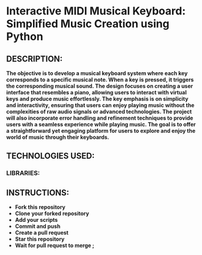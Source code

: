 # Interactive MIDI Musical Keyboard: Simplified Music Creation using Python


## DESCRIPTION:
<b>The objective is to develop a musical keyboard system where each key corresponds to a specific musical note. When a key is pressed, it triggers the corresponding musical sound. The design focuses on creating a user interface that resembles a piano, allowing users to interact with virtual keys and produce music effortlessly. The key emphasis is on simplicity and interactivity, ensuring that users can enjoy playing music without the complexities of raw audio signals or advanced technologies. The project will also incorporate error handling and refinement techniques to provide users with a seamless experience while playing music. The goal is to offer a straightforward yet engaging platform for users to explore and enjoy the world of music through their keyboards.<b>

## TECHNOLOGIES USED:
### LIBRARIES:




## INSTRUCTIONS:
- Fork this repository
- Clone your forked repository
- Add your scripts
- Commit and push
- Create a pull request
- Star this repository
- Wait for pull request to merge
;
